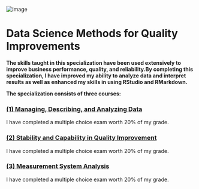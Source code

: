 ![image](https://github.com/laithrasheed/DTSA_5509_Supervised_Learning_Final_Project/assets/124019127/78cd18ac-792b-4671-b532-bfdf9440aba3)

# Data Science Methods for Quality Improvements

**The skills taught in this specialization have been used extensively to improve business performance, quality, and reliability.By completing this specialization, I have improved my ability to analyze data and interpret results as well as enhanced my skills in using RStudio and RMarkdown.**

**The specialization consists of three courses:**

### [(1) Managing, Describing, and Analyzing Data](https://github.com/laithrasheed/Master_of_Science_in_Data_Science/tree/main/Elective%20Courses/Data%20Science%20Methods%20for%20Quality%20Improvements/Managing%2C%20Describing%2C%20and%20Analyzing%20Data)

I have completed a multiple choice exam worth 20% of my grade. 


### [(2) Stability and Capability in Quality Improvement](https://github.com/laithrasheed/Master_of_Science_in_Data_Science/blob/main/Elective%20Courses/Data%20Science%20Methods%20for%20Quality%20Improvements/Stability%20and%20Capability%20in%20Quality%20Improvement/Readme.md)

I have completed a multiple choice exam worth 20% of my grade. 

### [(3) Measurement System Analysis](https://github.com/laithrasheed/Master_of_Science_in_Data_Science/tree/main/Elective%20Courses/Data%20Science%20Methods%20for%20Quality%20Improvements/Measurement%20System%20Analysis)

I have completed a multiple choice exam worth 20% of my grade. 




